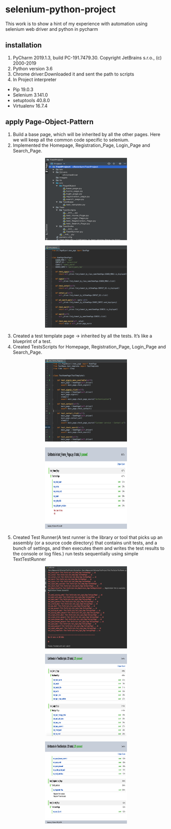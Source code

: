 # selenium-python-project
This work is to show a hint of my experience with automation using selenium web driver and python in pycharm

## installation
1. PyCharm 2019.1.3, build PC-191.7479.30. Copyright JetBrains s.r.o., (c) 2000-2019
2. Python version 3.6
3. Chrome driver:Downloaded it and sent the path to scripts
4. In Project interpreter 
  - Pip 19.0.3
  - Selenium 3.141.0
  - setuptools 40.8.0
  - Virtualenv 16.7.4
 
 ## apply Page-Object-Pattern
 1. Build a base page, which will be inherited by all the other pages. Here we will keep all the common code specific to selenium.
 2. Implemented the Homepage, Registration_Page, Login_Page and Search_Page.
   <p align="center"> <img src="https://github.com/NamuSuresh/selenium-python-project/blob/master/images/TestProject.png" width="256" height="256" title="Page Object Pattern"> </p>
   <p align="center"> <img src="https://github.com/NamuSuresh/selenium-python-project/blob/master/images/Home_Page.png" width="256" height="256" title="Page Object Pattern"> </p>
   
 3. Created a test template page -> inherited by all the tests. It’s like a blueprint of a test.
 4. Created TestsScripts for Homepage, Registration_Page, Login_Page and Search_Page.
   <p align="center"> <img src="https://github.com/NamuSuresh/selenium-python-project/blob/master/images/Test_home_page.png" width="256" height="256" title="Page Object Pattern"> </p>
   <p align="center"> <img src="https://github.com/NamuSuresh/selenium-python-project/blob/master/images/Test_Result_Home_Page.png" width="256" height="256" title="Page Object Pattern"> </p>
   
 5. Created Test Runner(A test runner is the library or tool that picks up an assembly (or a source code directory) that contains unit tests, and a bunch of settings, and then executes them and writes the test results to the console or log files.) run tests sequentially using simple TextTestRunner
 <p align="center"> <img src="https://github.com/NamuSuresh/selenium-python-project/blob/master/images/Test_Runner.png" width="256" height="256" title="Page Object Pattern"> </p>
   
  <p align="center"> <img src="https://github.com/NamuSuresh/selenium-python-project/blob/master/images/Test_Result1.png" width="256" height="256" title="Page Object Pattern"> </p>
  
   <p align="center"> <img src="https://github.com/NamuSuresh/selenium-python-project/blob/master/images/Test_Result2.png" width="256" height="256" title="Page Object Pattern"> </p>

 

